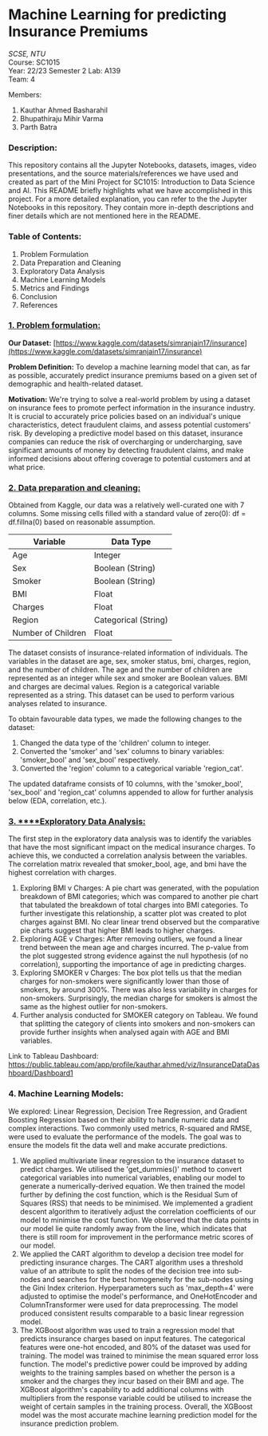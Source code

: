 # Machine Learning for predicting Insurance Premiums

*SCSE, NTU*  
Course: SC1015  
Year: 22/23 Semester 2
Lab: A139  
Team: 4 

Members: 

1) Kauthar Ahmed Basharahil
2) Bhupathiraju Mihir Varma 
3) Parth Batra

### Description:
This repository contains all the Jupyter Notebooks, datasets, images, video presentations, and the source materials/references we have used and created as part of the Mini Project for SC1015: Introduction to Data Science and AI.
This README briefly highlights what we have accomplished in this project. For a more detailed explanation, you can refer to the the Jupyter Notebooks in this repository. They contain more in-depth descriptions and finer details which are not mentioned here in the README.

### Table of Contents:
1. Problem Formulation
2. Data Preparation and Cleaning
3. Exploratory Data Analysis
4. Machine Learning Models
5. Metrics and Findings
6. Conclusion
7. References

### [1. Problem formulation:]()

**Our Dataset:** [https://www.kaggle.com/datasets/simranjain17/insurance](https://www.kaggle.com/datasets/simranjain17/insurance)

**Problem Definition:** To develop a machine learning model that can, as far as possible, accurately predict insurance premiums based on a given set of demographic and health-related dataset.

**Motivation:** We're trying to solve a real-world problem by using a dataset on insurance fees to promote perfect information in the insurance industry. It is crucial to accurately price policies based on an individual's unique characteristics, detect fraudulent claims, and assess potential customers' risk. By developing a predictive model based on this dataset, insurance companies can reduce the risk of overcharging or undercharging, save significant amounts of money by detecting fraudulent claims, and make informed decisions about offering coverage to potential customers and at what price.


### [2. Data preparation and cleaning:](https://github.com/Kautharr/Insurance_ML/blob/main/Part_2_DataCleaning.ipynb)
Obtained from Kaggle, our data was a relatively well-curated one with 7 columns. Some missing cells filled with a standard value of zero(0): df = df.fillna(0) based on reasonable assumption.  

| Variable | Data Type |
|---|---|
| Age | Integer |
| Sex | Boolean (String) |
| Smoker | Boolean (String) |
| BMI | Float |
| Charges | Float |
| Region | Categorical (String) |
| Number of Children | Float |

The dataset consists of insurance-related information of individuals. The variables in the dataset are age, sex, smoker status, bmi, charges, region, and the number of children. The age and the number of children are represented as an integer while sex and smoker are Boolean values. BMI and charges are decimal values. Region is a categorical variable represented as a string. This dataset can be used to perform various analyses related to insurance.

To obtain favourable data types, we made the following changes to the dataset:
1. Changed the data type of the 'children' column to integer.
2. Converted the 'smoker' and 'sex' columns to binary variables: 'smoker_bool' and 'sex_bool' respectively.
4. Converted the 'region' column to a categorical variable 'region_cat'.  

The updated dataframe consists of 10 columns, with the 'smoker_bool', 'sex_bool' and 'region_cat' columns appended to allow for further analysis below (EDA, correlation, etc.). 


### [3. ****Exploratory Data Analysis:](https://github.com/Kautharr/Insurance_ML/blob/main/Part_3_EDA.ipynb)
The first step in the exploratory data analysis was to identify the variables that have the most significant impact on the medical insurance charges. To achieve this, we conducted a correlation analysis between the variables. The correlation matrix revealed that smoker_bool, age, and bmi have the highest correlation with charges.
1. Exploring BMI v Charges: A pie chart was generated, with the population breakdown of BMI categories; which was compared to another pie chart that tabulated the breakdown of total charges into BMI categories. To further investigate this relationship, a scatter plot was created to plot charges against BMI. No clear linear trend observed but the comparative pie charts suggest that higher BMI leads to higher charges.
2. Exploring AGE v Charges: After removing outliers, we found a linear trend between the mean age and charges incurred. The p-value from the plot suggested strong evidence against the null hypothesis (of no correlation), supporting the importance of age in predicting charges.
3. Exploring SMOKER v Charges: The box plot tells us that the median charges for non-smokers were significantly lower than those of smokers, by around 300%. There was also less variability in charges for non-smokers. Surprisingly, the median charge for smokers is almost the same as the highest outlier for non-smokers.
4. Further analysis conducted for SMOKER category  on Tableau. We found that splitting the category of clients into smokers and non-smokers can provide further insights when analysed again with AGE and BMI variables.  

Link to Tableau Dashboard: https://public.tableau.com/app/profile/kauthar.ahmed/viz/InsuranceDataDashboard/Dashboard1


### 4. Machine Learning Models:
We explored: Linear Regression, Decision Tree Regression, and Gradient Boosting Regression based on their ability to handle numeric data and complex interactions. Two commonly used metrics, R-squared and RMSE, were used to evaluate the performance of the models. The goal was to ensure the models fit the data well and make accurate predictions.

1. We applied multivariate linear regression to the insurance dataset to predict charges. We utilised the 'get_dummies()' method to convert categorical variables into numerical variables, enabling our model to generate a numerically-derived equation. We then trained the model further by defining the cost function, which is the Residual Sum of Squares (RSS) that needs to be minimised. We implemented a gradient descent algorithm to iteratively adjust the correlation coefficients of our model to minimise the cost function. We observed that the data points in our model lie quite randomly away from the line, which indicates that there is still room for improvement in the performance metric scores of our model.
2. We applied the CART algorithm to develop a decision tree model for predicting insurance charges. The CART algorithm uses a threshold value of an attribute to split the nodes of the decision tree into sub-nodes and searches for the best homogeneity for the sub-nodes using the Gini Index criterion. Hyperparameters such as 'max_depth=4' were adjusted to optimise the model's performance, and OneHotEncoder and ColumnTransformer were used for data preprocessing. The model produced consistent results comparable to a basic linear regression model.
3. The XGBoost algorithm was used to train a regression model that predicts insurance charges based on input features. The categorical features were one-hot encoded, and 80% of the dataset was used for training. The model was trained to minimise the mean squared error loss function. The model's predictive power could be improved by adding weights to the training samples based on whether the person is a smoker and the charges they incur based on their BMI and age. The XGBoost algorithm's capability to add additional columns with multipliers from the response variable could be utilised to increase the weight of certain samples in the training process. Overall, the XGBoost model was the most accurate machine learning prediction model for the insurance prediction problem.
